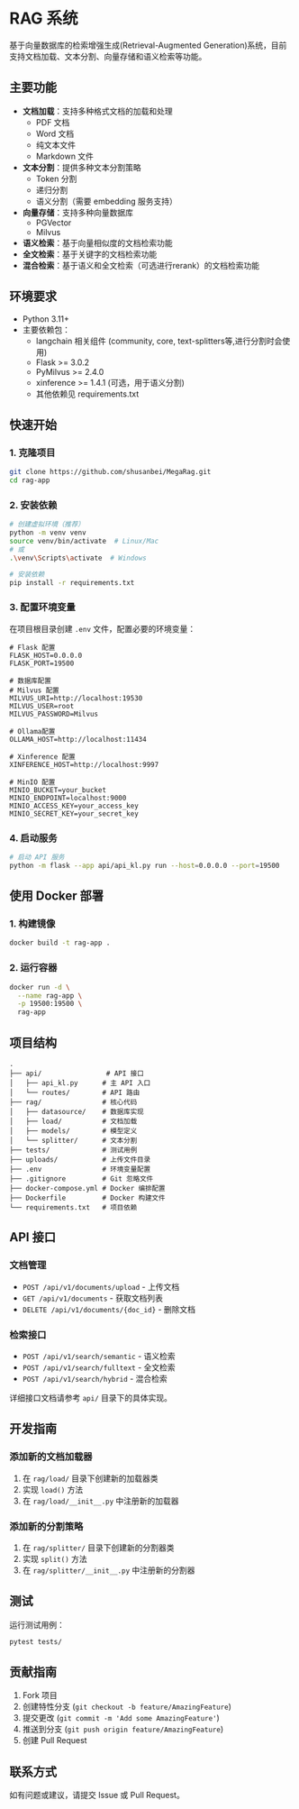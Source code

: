 # RAG 系统

基于向量数据库的检索增强生成(Retrieval-Augmented Generation)系统，目前支持文档加载、文本分割、向量存储和语义检索等功能。

## 主要功能

- **文档加载**：支持多种格式文档的加载和处理
  - PDF 文档
  - Word 文档
  - 纯文本文件
  - Markdown 文件
- **文本分割**：提供多种文本分割策略
  - Token 分割
  - 递归分割
  - 语义分割（需要 embedding 服务支持）
- **向量存储**：支持多种向量数据库
  - PGVector
  - Milvus
- **语义检索**：基于向量相似度的文档检索功能
- **全文检索**：基于关键字的文档检索功能
- **混合检索**：基于语义和全文检索（可选进行rerank）的文档检索功能

## 环境要求

- Python 3.11+
- 主要依赖包：
  - langchain 相关组件 (community, core, text-splitters等,进行分割时会使用)
  - Flask >= 3.0.2
  - PyMilvus >= 2.4.0
  - xinference >= 1.4.1 (可选，用于语义分割)
  - 其他依赖见 requirements.txt

## 快速开始

### 1. 克隆项目
```bash
git clone https://github.com/shusanbei/MegaRag.git
cd rag-app
```

### 2. 安装依赖
```bash
# 创建虚拟环境（推荐）
python -m venv venv
source venv/bin/activate  # Linux/Mac
# 或
.\venv\Scripts\activate  # Windows

# 安装依赖
pip install -r requirements.txt
```

### 3. 配置环境变量
在项目根目录创建 `.env` 文件，配置必要的环境变量：
```env
# Flask 配置
FLASK_HOST=0.0.0.0
FLASK_PORT=19500

# 数据库配置
# Milvus 配置
MILVUS_URI=http://localhost:19530
MILVUS_USER=root
MILVUS_PASSWORD=Milvus

# Ollama配置
OLLAMA_HOST=http://localhost:11434

# Xinference 配置
XINFERENCE_HOST=http://localhost:9997

# MinIO 配置
MINIO_BUCKET=your_bucket
MINIO_ENDPOINT=localhost:9000
MINIO_ACCESS_KEY=your_access_key
MINIO_SECRET_KEY=your_secret_key

```

### 4. 启动服务
```bash
# 启动 API 服务
python -m flask --app api/api_kl.py run --host=0.0.0.0 --port=19500
```

## 使用 Docker 部署

### 1. 构建镜像
```bash
docker build -t rag-app .
```

### 2. 运行容器
```bash
docker run -d \
  --name rag-app \
  -p 19500:19500 \
  rag-app
```

## 项目结构

```
.
├── api/                # API 接口
│   ├── api_kl.py      # 主 API 入口
│   └── routes/        # API 路由
├── rag/               # 核心代码
│   ├── datasource/    # 数据库实现
│   ├── load/          # 文档加载
│   ├── models/        # 模型定义
│   └── splitter/      # 文本分割
├── tests/             # 测试用例
├── uploads/           # 上传文件目录
├── .env               # 环境变量配置
├── .gitignore         # Git 忽略文件
├── docker-compose.yml # Docker 编排配置
├── Dockerfile         # Docker 构建文件
└── requirements.txt   # 项目依赖
```

## API 接口

### 文档管理
- `POST /api/v1/documents/upload` - 上传文档
- `GET /api/v1/documents` - 获取文档列表
- `DELETE /api/v1/documents/{doc_id}` - 删除文档

### 检索接口
- `POST /api/v1/search/semantic` - 语义检索
- `POST /api/v1/search/fulltext` - 全文检索
- `POST /api/v1/search/hybrid` - 混合检索

详细接口文档请参考 `api/` 目录下的具体实现。

## 开发指南

### 添加新的文档加载器
1. 在 `rag/load/` 目录下创建新的加载器类
2. 实现 `load()` 方法
3. 在 `rag/load/__init__.py` 中注册新的加载器

### 添加新的分割策略
1. 在 `rag/splitter/` 目录下创建新的分割器类
2. 实现 `split()` 方法
3. 在 `rag/splitter/__init__.py` 中注册新的分割器

## 测试

运行测试用例：
```bash
pytest tests/
```

## 贡献指南

1. Fork 项目
2. 创建特性分支 (`git checkout -b feature/AmazingFeature`)
3. 提交更改 (`git commit -m 'Add some AmazingFeature'`)
4. 推送到分支 (`git push origin feature/AmazingFeature`)
5. 创建 Pull Request

## 联系方式

如有问题或建议，请提交 Issue 或 Pull Request。
